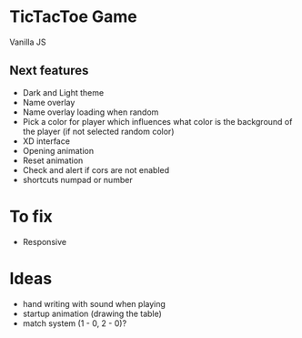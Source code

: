 # TicTacToe Game
Vanilla JS


## Next features
- Dark and Light theme
- Name overlay
- Name overlay loading when random
- Pick a color for player which influences what color is the background of the player (if not selected random color)
- XD interface
- Opening animation
- Reset animation
- Check and alert if cors are not enabled
- shortcuts numpad or number

# To fix
- Responsive



# Ideas
- hand writing with sound when playing
- startup animation (drawing the table)
- match system (1 - 0, 2 - 0)?